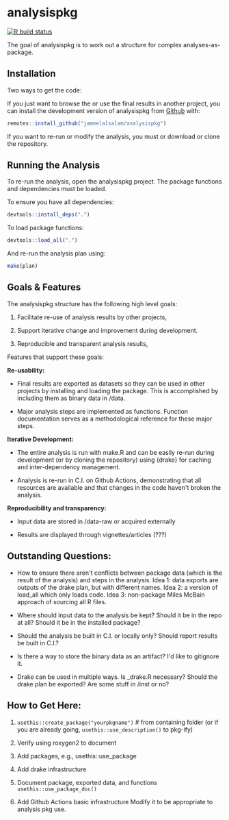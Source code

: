 
# analysispkg

<!-- badges: start -->
[![R build status](https://github.com/jameelalsalam/analysispkg/workflows/R-CMD-check/badge.svg)](https://github.com/jameelalsalam/analysispkg/actions)
<!-- badges: end -->

The goal of analysispkg is to work out a structure for complex analyses-as-package.

## Installation

Two ways to get the code:

If you just want to browse the or use the final results in another project, you can install the development version of analysispkg from [Github](https://www.github.com/jameelalsalam/analysispkg) with:

``` r
remotes::install_github("jameelalsalam/analysispkg")
```

If you want to re-run or modify the analysis, you must or download or clone the repository.


## Running the Analysis

To re-run the analysis, open the analysispkg project. The package functions and dependencies must be loaded.

To ensure you have all dependencies:
``` r
devtools::install_deps(".")
```

To load package functions:
``` r
devtools::load_all(".")
```

And re-run the analysis plan using:
``` r
make(plan)
```


## Goals & Features

The analysispkg structure has the following high level goals:

  1) Facilitate re-use of analysis results by other projects,

  2) Support iterative change and improvement during development.
  
  3) Reproducible and transparent analysis results,
  
  
Features that support these goals:

__Re-usability:__
  * Final results are exported as datasets so they can be used in other projects by installing and loading the package. This is accomplished by including them as binary data in /data.

  * Major analysis steps are implemented as functions. Function documentation serves as a methodological reference for these major steps.


__Iterative Development:__
  * The entire analysis is run with make.R and can be easily re-run during development (or by cloning the repository) using {drake} for caching and inter-dependency management.

  * Analysis is re-run in C.I. on Github Actions, demonstrating that all resources are available and that changes in the code haven't broken the analysis.


__Reproducibility and transparency:__
  * Input data are stored in /data-raw or acquired externally

  * Results are displayed through vignettes/articles (???)





## Outstanding Questions:

  * How to ensure there aren't conflicts between package data (which is the result of the analysis) and steps in the analysis. Idea 1: data exports are outputs of the drake plan, but with different names. Idea 2: a version of load_all which only loads code. Idea 3: non-package Miles McBain approach of sourcing all R files.
  
  * Where should input data to the analysis be kept? Should it be in the repo at all? Should it be in the installed package?
  
  * Should the analysis be built in C.I. or locally only? Should report results be built in C.I.?
  
  * Is there a way to store the binary data as an artifact? I'd like to gitignore it.

  * Drake can be used in multiple ways. Is _drake.R necessary? Should the drake plan be exported? Are some stuff in /inst or no?

  
## How to Get Here:

1) `usethis::create_package("yourpkgname")` # from containing folder
   (or if you are already going, `usethis::use_description()` to pkg-ify)

2) Verify using roxygen2 to document

3) Add packages, e.g., usethis::use_package

4) Add drake infrastructure

5) Document package, exported data, and functions
   `usethis::use_package_doc()`

6) Add Github Actions basic infrastructure
   Modify it to be appropriate to analysis pkg use.
   

